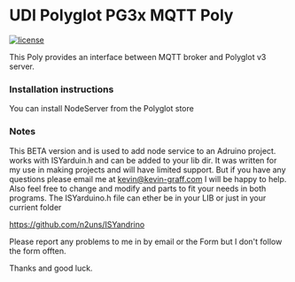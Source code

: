 # UDI Polyglot PG3x MQTT Poly

[![license](https://img.shields.io/github/license/mashape/apistatus.svg)](https://github.com/exking/udi-mqtt-poly/blob/master/LICENSE)

This Poly provides an interface between MQTT broker and Polyglot v3 server.

### Installation instructions
You can install NodeServer from the Polyglot store

### Notes

This BETA version and is used to add node service to an Adruino project.
works with ISYarduin.h and can be added to your lib dir. It was written for my use in making projects
and will have limited support. But if you have any questions please email me at
kevin@kevin-graff.com I will be happy to help. Also feel free to change and modify and parts to
fit your needs in both programs. The ISYarduino.h file can ether be in your LIB or just in your currient
folder

https://github.com/n2uns/ISYandrino

Please report any problems to me in by email or the Form but I don't follow the form offten.

Thanks and good luck.

